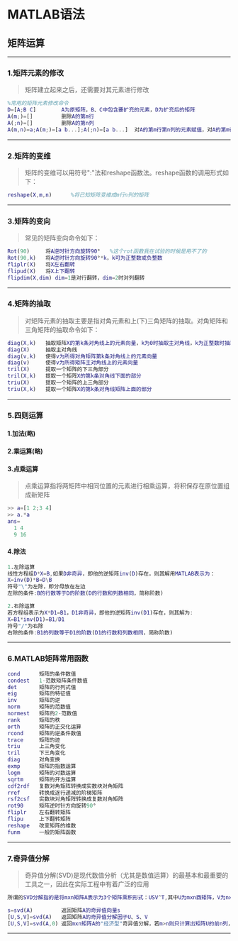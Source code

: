 # MATLAB语法
## 矩阵运算
---
### 1.矩阵元素的修改
>矩阵建立起来之后，还需要对其元素进行修改
```matlab
%常用的矩阵元素修改命令
D=[A;B C]        A为原矩阵，B、C中包含要扩充的元素，D为扩充后的矩阵
A(m;)=[]         删除A的第m行
A(;n)=[]         删除A的第n列
A(m,n)=a;A(m;)=[a b...];A(;n)=[a b...]  对A的第m行第n列的元素赋值，对A的第m行赋值，对A的第n列赋值
```
---
### 2.矩阵的变维
>矩阵的变维可以用符号":"法和reshape函数法。reshape函数的调用形式如下：
```matlab
reshape(X,m,n)      %将已知矩阵变维成m行n列的矩阵
```
---
### 3.矩阵的变向
>常见的矩阵变向命令如下：
```matlab
Rot(90)     将A逆时针方向旋转90°   %这个rot函数我在试验的时候是用不了的
Rot(90,k)   将A逆时针方向旋转90°*k，k可为正整数或负整数
fliplr(X)   将X左右翻转
flipud(X)   将X上下翻转
flipdim(X,dim) dim=1是对行翻转，dim=2时对列翻转
```
--- 
### 4.矩阵的抽取
>对矩阵元素的抽取主要是指对角元素和上(下)三角矩阵的抽取。对角矩阵和三角矩阵的抽取命令如下：
```matlab
diag(X,k)   抽取矩阵X的第k条对角线上的元素向量，k为0时抽取主对角线，k为正整数时抽取上方第k条对角线上的元素，k为负整数是抽取下方第k条对角线上的元素
diag(X)     抽取主对角线
diag(v,k)   使得v为所得对角矩阵第k条对角线上的元素向量
diag(v)     使得v为所得矩阵主对角线上的元素向量
tril(X)     提取一个矩阵的下三角部分
tril(X,k)   提取一个矩阵X的第k条对角线下面的部分
triu(X)     提取一个矩阵的上三角部分
triu(X,k)   提取一个矩阵X的第k条对角线矩阵上面的部分
```
---
### 5.四则运算
#### 1.加法(略)
#### 2.乘运算(略)
#### 3.点乘运算
>点乘运算指将两矩阵中相同位置的元素进行相乘运算，将积保存在原位置组成新矩阵
```matlab
>> a=[1 2;3 4]
>> a.*a
ans=
  1 4
  9 16
```
#### 4.除法
```matlab
1.左除运算
线性方程组D*X=B,如果D非奇异，即他的逆矩阵inv(D)存在，则其解用MATLAB表示为：
X=inv(D)*B=D\B
符号"\"为左除，即分母放在左边
左除的条件:B的行数等于D的阶数(D的行数和列数相同，简称阶数)

2.右除运算
若方程组表示为X*D1=B1，D1非奇异，即他的逆矩阵inv(D1)存在，则其解为:
X=B1*inv(D1)=B1/D1
符号"/"为右除
右除的条件:B1的列数等于D1的阶数(D1的行数和列数相同，简称阶数)
```
---
### 6.MATLAB矩阵常用函数
```matlab
cond      矩阵的条件数值
condest   1-范数矩阵条件数值
det       矩阵的行列式值
eig       矩阵的特征值
inv       矩阵的逆
norm      矩阵的范数值
normest   矩阵的2-范数值
rank      矩阵的秩 
orth      矩阵的正交化运算
rcond     矩阵的逆条件数值
trace     矩阵的迹
triu      上三角变化
tril      下三角变化
diag      对角变换
exmp      矩阵的指数运算
logm      矩阵的对数运算
sqrtm     矩阵的开方运算
cdf2rdf   复数对角矩阵转换成实数块对角矩阵
rref      转换成逐行递减的阶梯矩阵
rsf2csf   实数块对角矩阵转换成复数对角矩阵
rot90     矩阵逆时针方向旋转90°
fliplr    左右翻转矩阵
flipu     上下翻转矩阵
reshape   改变矩阵的维数
funm      一般的矩阵函数
```
---
### 7.奇异值分解
>奇异值分解(SVD)是现代数值分析（尤其是数值运算）的最基本和最重要的工具之一，因此在实际工程中有着广泛的应用
```matlab
所谓的SVD分解指的是将mxn矩阵A表示为3个矩阵乘积形式：USV^T,其中U为mxn酉矩阵，V为nxn酉矩阵，S为对角矩阵，其对角线元素矩阵A的奇异值且满足s1>=S2>=...>=sr>sr+1=...=sn=0,r为矩阵A的秩。在MATLAB中，这种分解是通过svd命令来实现的

s=svd(A)         返回矩阵A的奇异值向量s
[U,S,V]=svd(A)   返回矩阵A的奇异值分解因子U、S、V
[U,S,V]=svd(A,0) 返回mxn矩阵A的"经济型"奇异值分解，若m>n则只计算出矩阵U的前n列，矩阵S为nxn矩阵，否则同[U,S,V]=svd(A)
```
---